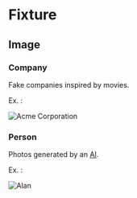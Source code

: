 # Fixture

## Image

### Company

Fake companies inspired by movies.

Ex. :

![Acme Corporation](https://frontello.github.io/fixture/image/company/Acme-Corporation.png)


### Person

Photos generated by an [AI](https://this-person-does-not-exist.com/en).

Ex. :

![Alan](https://frontello.github.io/fixture/image/person/man/Alan.jpg)
